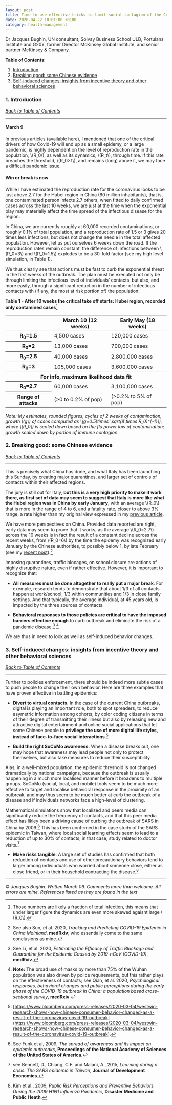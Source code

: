 ```yaml
---
layout: post
title: Time to use effective tricks to limit social contagion of the Covid-19
date: 2020-04-22 10:01:00 +0100
category: health-management
---
```

Dr Jacques Bughin, UN consultant, Solvay Business School ULB, Portulans Institute and G20Y, former Director McKinsey Global Institute, and senior partner McKinsey & Company.

**Table of Contents**:<a name="tbc"></a>

1. [Introduction](#cap1)
2. [Breaking good: some Chinese evidence](#cap2)
3. [Self-induced changes: insights from incentive theory and other behavioral sciences](#cap3)

### 1. Introduction <a name="cap1"></a>

[*Back to Table of Contents*](#tbc)

-------------------------------------

#### **March 9**

In previous articles (available [here](https://learning-from-the-curve.netlify.app/health-management/)), I mentioned that one of the critical drivers of how Covid-19 will end up as a small epidemy, or a large pandemic, is highly dependent on the level of reproduction rate in the population, \\(R_0\\), as well as its dynamics, \\(R_t\\), through time. If this rate breaches the threshold, \\(R_0>1\\), and remains (long) above it, we may face a difficult pandemic issue.

#### **Win or break is now**

While I have estimated the reproduction rate for the coronavirus looks to be just above 2.7 for the Hubei region in China (60 million inhabitants), that is, one contaminated person infects 2.7 others, when fitted to daily confirmed cases across the last 10 weeks, we are just at the time when the exponential play may materially affect the time spread of the infectious disease for the region.

<!--more-->

In China, we are currently roughly at 60,000 recorded contaminations, or roughly 0.1% of total population, and a reproduction rate of 1.5 or 3 gives 20 times less infections, but does not change the needle in the total affected population. However, let us put ourselves 6 weeks down the road. If the reproduction rates remain constant, the difference of infections between \\(R_0=3\\) and \\(R_0=1.5\\) explodes to be a 30-fold factor (see my high level simulation, in Table 1).  

We thus clearly see that actions must be fast to curb the exponential threat in the first weeks of the outbreak. The plan must be executed not only be through limiting the infectious level of individuals’ contacts, but also, and more easily, through a significant reduction in the number of infectious contacts with (if any, the most at risk portion of) the population.

**Table 1 - After 10 weeks the critical take off starts: Hubei region, recorded only contamined cases**[^1]

[^1]: Those numbers are likely a fraction of total infection, this means that under larger figure the dynamics are even more skewed agaisnt large \\(R_0\\).

<table class='table table-bordered table-dark table-hover'>
    <thead>
        <tr>
            <th scope='col'></th>
            <th scope='col'>March 10 (12 weeks)</th>
            <th scope='col'>Early May (18 weeks)</th>
        </tr>
    </thead>
    <tbody>
        <tr>
            <th scope='row'>R<sub>0</sub>=1.5</th>
            <td>4,500 cases</td>
            <td>120,000 cases</td>
        </tr>
        <tr>
            <th scope='row'>R<sub>0</sub>=2</th>
            <td>13,000 cases</td>
            <td>700,000 cases</td>
        </tr>
        <tr>
            <th scope='row'>R<sub>0</sub>=2.5</th>
            <td>40,000 cases</td>
            <td>2,800,000 cases</td>
        </tr>
        <tr>
            <th scope='row'>R<sub>0</sub>=3</th>
            <td>105,000 cases</td>
            <td>3,600,000 cases</td>
        </tr>
        <tr>
            <th scope='row' colspan='4'>For info, maximum likelihood data fit</th>
        </tr>
        <tr>
            <th scope='row'>R<sub>0</sub>=2.7</th>
            <td>60,000 cases</td>
            <td>3,100,000 cases</td>
        </tr>
        <tr>
            <th scope='row'>Range of attacks</th>
            <td>(>0 to 0.2% of pop)</td>
            <td>(>0.2% to 5% of pop)</td>
        </tr>
    </tbody>
</table>

*Note: My estimates, rounded figures, cycles of 2 weeks of contamination, growth \\(g\\) of cases computed as \\(g=0.5\times \sqrt(8\times R_0)^{-1}\\), where \\(R_0\\) is scaled down based on the flu power law of contamination; growth scaled down by portion of immune contagion*

### 2. Breaking good: some Chinese evidence <a name="cap2"></a>

[*Back to Table of Contents*](#tbc)

-------------------------------------

This is precisely what China has done, and what Italy has been launching this Sunday, by creating major quarantines, and larger set of controls of contacts within their affected regions.

The jury is still out for Italy, **but this is a very high priority to make it work there, as first set of data may seem to suggest that Italy is more like what the Hubei region was in China by early January**, with an average \\(R_0\\) that is more in the range of 4 to 6, and a fatality rate, closer to above 3% range, a rate higher than my original view expressed in my [previous article](https://learning-from-the-curve.netlify.app/health-management/2020/04/16/Three-key-COVID-19-indicators-to-curb-a-potential-of-20-million-human-fatality.html).

We have more perspectives on China. Provided data reported are right, early data may seem to prove that it works, as the average \\(R_0=2.7\\) across the 10 weeks is in fact the result of a constant decline across the recent weeks, from \\(R_0=6\\) by the time the epidemy was recognized early January by the Chinese authorities, to possibly below 1, by late February (see my [recent post](https://learning-from-the-curve.netlify.app/health-management/2020/04/22/We-might-be-winning-the-battle-of-the-COVID-19-epidemic-in-China-a-dynamic-perspective.html)).[^2]

[^2]: See also Sun, et al. 2020, *Tracking and Predicting COVID-19 Epidemic in China Mainland*, **medRxiv**; who essentially come to the same conclusions as mine.

Imposing quarantines, traffic blocages, on school closure are actions of highly disruptive nature, even if rather effective. However, it is important to recognize that:

- **All measures must be done altogether to really put a major break**. For exemple, research tends to demonstrate that about 1/3 of all contacts happen at work/school; 1/3 within communities and 1/3 in close family settings. And that typically, the average individual, at 45 years old, is impacted by the three sources of contacts.

- **Behavioral responses to those policies are critical to have the imposed barriers effective enough** to curb outbreak and eliminate the risk of a pandemic disease.[^3] [^4]

[^3]: See Li, et al. 2020, *Estimating the Efficacy of Traffic Blockage and Quarantine for the Epidemic Caused by 2019-nCoV (COVID-19)*, **medRxiv**.

[^4]: **Note:** The broad use of masks by more than 75% of the Wuhan population was also driven by police requirements, but this rather plays on the effectiveness of contacts; see Qian, et al. 2020, *Psychological responses, behavioral changes and public perceptions during the early phase of the COVID-19 outbreak in China: a population based cross-sectional survey*, **medRxiv**.

We are thus in need to look as well as self-induced behavior changes.

### 3. Self-induced changes: insights from incentive theory and other behavioral sciences <a name="cap3"></a>

[*Back to Table of Contents*](#tbc)

-------------------------------------

Further to policies enforcement, there should be indeed more subtle cases to push people to change their own behavior. Here are three examples that have proven effective in battling epidemics:

- **Divert to virtual contacts**. In the case of the current China outbreaks, digital is playing an important role, both to spot spreaders, to reduce asymetric information among cohorts, by color coding citizens in terms of their degree of transmitting their illness but also by releasing new and attractive digital entertainment and online social applications that let some Chinese people to **privilege the use of more digital life styles, instead of face-to-face social interactions**.[^5]

[^5]: [https://www.bloomberg.com/press-releases/2020-03-04/westwin-research-shows-how-chinese-consumer-behavior-changed-as-a-result-of-the-coronavirus-covid-19-outbreak] (https://www.bloomberg.com/press-releases/2020-03-04/westwin-research-shows-how-chinese-consumer-behavior-changed-as-a-result-of-the-coronavirus-covid-19-outbreak).

- **Build the right SoCoMo awareness.** When a disease breaks out, one may hope that awareness may lead people not only to protect themselves, but also take measures to reduce their susceptibility.

Alas, in a well-mixed population, the epidemic threshold is not changed dramatically by national campaigns, because the outbreak is usually happening in a much more localised manner before it broadens to multiple groups. SoCoMo  (social, local, and mobile) tools seem to be much more effective to target and localise behavioral response in the proximity of an outbreak, and may thus seem to be much better at curb the outbreak of a disease and if individuals networks face a high-level of clustering.

Mathematical simulations show that localized and peers media can significantly reduce the frequency of contacts, and that this peer media effect has likley been a driving cause of curbing the outbreak of SARS in China by 2009.[^6] This has been confirmed in the case study of the SARS epidemic in Taiwan, where local social learning effects seem to lead to a reduction of up to 30% of contacts, in that case, study related to doctor visits.[^7]

[^6]: See Funk et al, 2009, *The spread of awareness and its impact on epidemic outbreaks*, **Proceedings of the National Academy of Sciences of the United States of America**.

[^7]: see Bennett, D., Chiang, C.F. and Malani, A., 2015, *Learning during a crisis: The SARS epidemic in Taiwan*, **Journal of Development Economics**.

- **Make risks tangible**. A large set of studies has confirmed that both reduction of contacts and use of other precautionary behaviors tend to larger among indiviuduals who worried about someone close, either as close friend, or in their household contracting the disease.[^8]

[^8]: Kim et al., 2009, *Public Risk Perceptions and Preventive Behaviors During the 2009 H1N1 Inﬂuenza Pandemic*, **Disaster Medicine and Public Heath**.

-------------------------------------

*© Jacques Bughin. Written March 09. Comments more than welcome. All errors are mine. References listed as they are found in the text*
